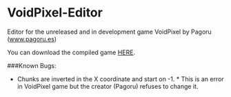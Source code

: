# VoidPixel-Editor
Editor for the unreleased and in development game VoidPixel by Pagoru (www.pagoru.es)

You can download the compiled game [HERE](https://github.com/mcmacker4/VoidPixel-Editor/blob/master/VoidPixel-Editor.zip?raw=true "Download").

###Known Bugs:
   * Chunks are inverted in the X coordinate and start on -1.
    * This is an error in VoidPixel game but the creator (Pagoru) refuses to change it.
